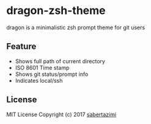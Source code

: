# dragon-zsh-theme

dragon is a minimalistic zsh prompt theme for git users

## Feature

*   Shows full path of current directory
*   ISO 8601 Time stamp
*   Shows git status/prompt info
*   Indicates local/ssh

## License

MIT License Copyright (c) 2017 [sabertazimi](https://github.com/sabertazimi)
